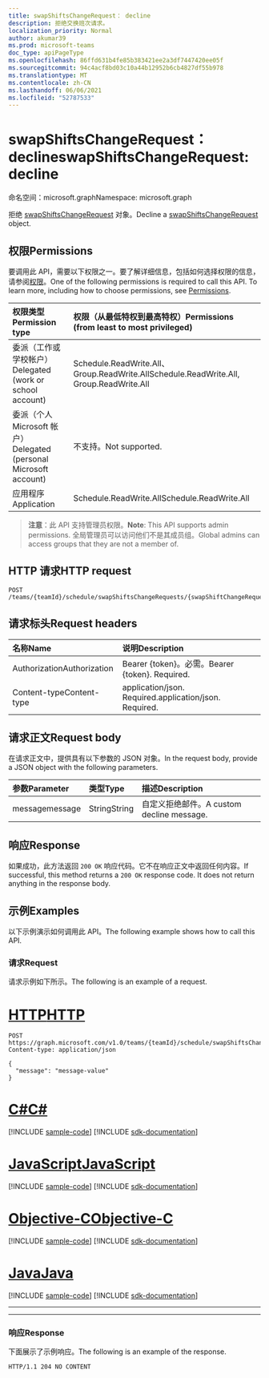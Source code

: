 ```yaml
---
title: swapShiftsChangeRequest： decline
description: 拒绝交换班次请求。
localization_priority: Normal
author: akumar39
ms.prod: microsoft-teams
doc_type: apiPageType
ms.openlocfilehash: 86ffd631b4fe85b383421ee2a3df7447420ee05f
ms.sourcegitcommit: 94c4acf8bd03c10a44b12952b6cb4827df55b978
ms.translationtype: MT
ms.contentlocale: zh-CN
ms.lasthandoff: 06/06/2021
ms.locfileid: "52787533"
---
```

# <a name="swapshiftschangerequest-decline"></a><span data-ttu-id="314c4-103">swapShiftsChangeRequest： decline</span><span class="sxs-lookup"><span data-stu-id="314c4-103">swapShiftsChangeRequest: decline</span></span>

<span data-ttu-id="314c4-104">命名空间：microsoft.graph</span><span class="sxs-lookup"><span data-stu-id="314c4-104">Namespace: microsoft.graph</span></span>

<span data-ttu-id="314c4-105">拒绝 [swapShiftsChangeRequest](../resources/swapshiftschangerequest.md) 对象。</span><span class="sxs-lookup"><span data-stu-id="314c4-105">Decline a [swapShiftsChangeRequest](../resources/swapshiftschangerequest.md) object.</span></span>

## <a name="permissions"></a><span data-ttu-id="314c4-106">权限</span><span class="sxs-lookup"><span data-stu-id="314c4-106">Permissions</span></span>

<span data-ttu-id="314c4-p101">要调用此 API，需要以下权限之一。要了解详细信息，包括如何选择权限的信息，请参阅[权限](/graph/permissions-reference)。</span><span class="sxs-lookup"><span data-stu-id="314c4-p101">One of the following permissions is required to call this API. To learn more, including how to choose permissions, see [Permissions](/graph/permissions-reference).</span></span>

| <span data-ttu-id="314c4-109">权限类型</span><span class="sxs-lookup"><span data-stu-id="314c4-109">Permission type</span></span>                        | <span data-ttu-id="314c4-110">权限（从最低特权到最高特权）</span><span class="sxs-lookup"><span data-stu-id="314c4-110">Permissions (from least to most privileged)</span></span> |
|:---------------------------------------|:--------------------------------------------|
| <span data-ttu-id="314c4-111">委派（工作或学校帐户）</span><span class="sxs-lookup"><span data-stu-id="314c4-111">Delegated (work or school account)</span></span>     | <span data-ttu-id="314c4-112">Schedule.ReadWrite.All、Group.ReadWrite.All</span><span class="sxs-lookup"><span data-stu-id="314c4-112">Schedule.ReadWrite.All, Group.ReadWrite.All</span></span> |
| <span data-ttu-id="314c4-113">委派（个人 Microsoft 帐户）</span><span class="sxs-lookup"><span data-stu-id="314c4-113">Delegated (personal Microsoft account)</span></span> | <span data-ttu-id="314c4-114">不支持。</span><span class="sxs-lookup"><span data-stu-id="314c4-114">Not supported.</span></span>                              |
| <span data-ttu-id="314c4-115">应用程序</span><span class="sxs-lookup"><span data-stu-id="314c4-115">Application</span></span>                            | <span data-ttu-id="314c4-116">Schedule.ReadWrite.All</span><span class="sxs-lookup"><span data-stu-id="314c4-116">Schedule.ReadWrite.All</span></span>                      |

> <span data-ttu-id="314c4-117">**注意**：此 API 支持管理员权限。</span><span class="sxs-lookup"><span data-stu-id="314c4-117">**Note**: This API supports admin permissions.</span></span> <span data-ttu-id="314c4-118">全局管理员可以访问他们不是其成员组。</span><span class="sxs-lookup"><span data-stu-id="314c4-118">Global admins can access groups that they are not a member of.</span></span>

## <a name="http-request"></a><span data-ttu-id="314c4-119">HTTP 请求</span><span class="sxs-lookup"><span data-stu-id="314c4-119">HTTP request</span></span>

<!-- { "blockType": "ignored" } -->

```http
POST /teams/{teamId}/schedule/swapShiftsChangeRequests/{swapShiftChangeRequestId}/decline
```

## <a name="request-headers"></a><span data-ttu-id="314c4-120">请求标头</span><span class="sxs-lookup"><span data-stu-id="314c4-120">Request headers</span></span>

| <span data-ttu-id="314c4-121">名称</span><span class="sxs-lookup"><span data-stu-id="314c4-121">Name</span></span>          | <span data-ttu-id="314c4-122">说明</span><span class="sxs-lookup"><span data-stu-id="314c4-122">Description</span></span>   |
|:--------------|:--------------|
| <span data-ttu-id="314c4-123">Authorization</span><span class="sxs-lookup"><span data-stu-id="314c4-123">Authorization</span></span> | <span data-ttu-id="314c4-p103">Bearer {token}。必需。</span><span class="sxs-lookup"><span data-stu-id="314c4-p103">Bearer {token}. Required.</span></span> |
| <span data-ttu-id="314c4-126">Content-type</span><span class="sxs-lookup"><span data-stu-id="314c4-126">Content-type</span></span> | <span data-ttu-id="314c4-p104">application/json. Required.</span><span class="sxs-lookup"><span data-stu-id="314c4-p104">application/json. Required.</span></span> |

## <a name="request-body"></a><span data-ttu-id="314c4-129">请求正文</span><span class="sxs-lookup"><span data-stu-id="314c4-129">Request body</span></span>

<span data-ttu-id="314c4-130">在请求正文中，提供具有以下参数的 JSON 对象。</span><span class="sxs-lookup"><span data-stu-id="314c4-130">In the request body, provide a JSON object with the following parameters.</span></span>

| <span data-ttu-id="314c4-131">参数</span><span class="sxs-lookup"><span data-stu-id="314c4-131">Parameter</span></span>    | <span data-ttu-id="314c4-132">类型</span><span class="sxs-lookup"><span data-stu-id="314c4-132">Type</span></span>        | <span data-ttu-id="314c4-133">描述</span><span class="sxs-lookup"><span data-stu-id="314c4-133">Description</span></span> |
|:-------------|:------------|:------------|
|<span data-ttu-id="314c4-134">message</span><span class="sxs-lookup"><span data-stu-id="314c4-134">message</span></span>|<span data-ttu-id="314c4-135">String</span><span class="sxs-lookup"><span data-stu-id="314c4-135">String</span></span>|<span data-ttu-id="314c4-136">自定义拒绝邮件。</span><span class="sxs-lookup"><span data-stu-id="314c4-136">A custom decline message.</span></span>|

## <a name="response"></a><span data-ttu-id="314c4-137">响应</span><span class="sxs-lookup"><span data-stu-id="314c4-137">Response</span></span>

<span data-ttu-id="314c4-p105">如果成功，此方法返回 `200 OK` 响应代码。它不在响应正文中返回任何内容。</span><span class="sxs-lookup"><span data-stu-id="314c4-p105">If successful, this method returns a `200 OK` response code. It does not return anything in the response body.</span></span>

## <a name="examples"></a><span data-ttu-id="314c4-140">示例</span><span class="sxs-lookup"><span data-stu-id="314c4-140">Examples</span></span>

<span data-ttu-id="314c4-141">以下示例演示如何调用此 API。</span><span class="sxs-lookup"><span data-stu-id="314c4-141">The following example shows how to call this API.</span></span>

### <a name="request"></a><span data-ttu-id="314c4-142">请求</span><span class="sxs-lookup"><span data-stu-id="314c4-142">Request</span></span>

<span data-ttu-id="314c4-143">请求示例如下所示。</span><span class="sxs-lookup"><span data-stu-id="314c4-143">The following is an example of a request.</span></span>


# <a name="http"></a>[<span data-ttu-id="314c4-144">HTTP</span><span class="sxs-lookup"><span data-stu-id="314c4-144">HTTP</span></span>](#tab/http)
<!-- {
  "blockType": "request",
  "name": "swapshiftchangerequest_decline"
}-->

```http
POST https://graph.microsoft.com/v1.0/teams/{teamId}/schedule/swapShiftsChangeRequests/{swapShiftChangeRequestId}/decline
Content-type: application/json

{
  "message": "message-value"
}
```
# <a name="c"></a>[<span data-ttu-id="314c4-145">C#</span><span class="sxs-lookup"><span data-stu-id="314c4-145">C#</span></span>](#tab/csharp)
[!INCLUDE [sample-code](../includes/snippets/csharp/swapshiftchangerequest-decline-csharp-snippets.md)]
[!INCLUDE [sdk-documentation](../includes/snippets/snippets-sdk-documentation-link.md)]

# <a name="javascript"></a>[<span data-ttu-id="314c4-146">JavaScript</span><span class="sxs-lookup"><span data-stu-id="314c4-146">JavaScript</span></span>](#tab/javascript)
[!INCLUDE [sample-code](../includes/snippets/javascript/swapshiftchangerequest-decline-javascript-snippets.md)]
[!INCLUDE [sdk-documentation](../includes/snippets/snippets-sdk-documentation-link.md)]

# <a name="objective-c"></a>[<span data-ttu-id="314c4-147">Objective-C</span><span class="sxs-lookup"><span data-stu-id="314c4-147">Objective-C</span></span>](#tab/objc)
[!INCLUDE [sample-code](../includes/snippets/objc/swapshiftchangerequest-decline-objc-snippets.md)]
[!INCLUDE [sdk-documentation](../includes/snippets/snippets-sdk-documentation-link.md)]

# <a name="java"></a>[<span data-ttu-id="314c4-148">Java</span><span class="sxs-lookup"><span data-stu-id="314c4-148">Java</span></span>](#tab/java)
[!INCLUDE [sample-code](../includes/snippets/java/swapshiftchangerequest-decline-java-snippets.md)]
[!INCLUDE [sdk-documentation](../includes/snippets/snippets-sdk-documentation-link.md)]

---

---


### <a name="response"></a><span data-ttu-id="314c4-149">响应</span><span class="sxs-lookup"><span data-stu-id="314c4-149">Response</span></span>

<span data-ttu-id="314c4-150">下面展示了示例响应。</span><span class="sxs-lookup"><span data-stu-id="314c4-150">The following is an example of the response.</span></span>
<!-- {
  "blockType": "response",
  "truncated": true
} -->

```http
HTTP/1.1 204 NO CONTENT
```

<!-- uuid: 16cd6b66-4b1a-43a1-adaf-3a886856ed98
2019-02-04 14:57:30 UTC -->
<!-- {
  "type": "#page.annotation",
  "description": "swapShiftChangeRequest: decline",
  "keywords": "",
  "section": "documentation",
  "tocPath": ""
}-->

